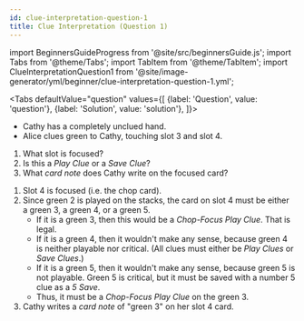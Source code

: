 ```yaml
---
id: clue-interpretation-question-1
title: Clue Interpretation (Question 1)
---
```


import BeginnersGuideProgress from '@site/src/beginnersGuide.js';
import Tabs from '@theme/Tabs';
import TabItem from '@theme/TabItem';
import ClueInterpretationQuestion1 from '@site/image-generator/yml/beginner/clue-interpretation-question-1.yml';

<BeginnersGuideProgress id="clue-interpretation-question-1" />

<!-- lint disable no-undefined-references -->

<Tabs
  defaultValue="question"
  values={[
    {label: 'Question', value: 'question'},
    {label: 'Solution', value: 'solution'},
  ]}>
<TabItem value="question">

- Cathy has a completely unclued hand.
- Alice clues green to Cathy, touching slot 3 and slot 4.

1. What slot is focused?
1. Is this a *Play Clue* or a *Save Clue*?
1. What *card note* does Cathy write on the focused card?

</TabItem>
<TabItem value="solution">

1. Slot 4 is focused (i.e. the chop card).
1. Since green 2 is played on the stacks, the card on slot 4 must be either a green 3, a green 4, or a green 5.
    - If it is a green 3, then this would be a *Chop-Focus Play Clue*. That is legal.
    - If it is a green 4, then it wouldn't make any sense, because green 4 is neither playable nor critical. (All clues must either be *Play Clues* or *Save Clues*.)
    - If it is a green 5, then it wouldn't make any sense, because green 5 is not playable. Green 5 is critical, but it must be saved with a number 5 clue as a *5 Save*.
    - Thus, it must be a *Chop-Focus Play Clue* on the green 3.
1. Cathy writes a *card note* of "green 3" on her slot 4 card.

</TabItem>
</Tabs>

<ClueInterpretationQuestion1 />
